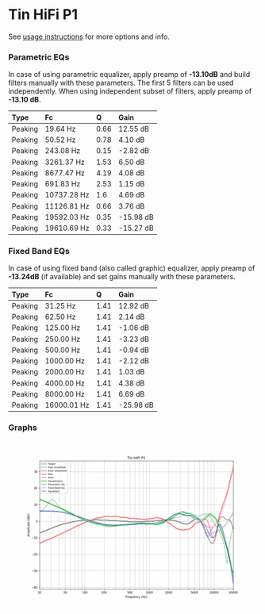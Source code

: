 # Tin HiFi P1
See [usage instructions](https://github.com/jaakkopasanen/AutoEq#usage) for more options and info.

### Parametric EQs
In case of using parametric equalizer, apply preamp of **-13.10dB** and build filters manually
with these parameters. The first 5 filters can be used independently.
When using independent subset of filters, apply preamp of **-13.10 dB**.

| Type    | Fc          |    Q | Gain      |
|:--------|:------------|:-----|:----------|
| Peaking | 19.64 Hz    | 0.66 | 12.55 dB  |
| Peaking | 50.52 Hz    | 0.78 | 4.10 dB   |
| Peaking | 243.08 Hz   | 0.15 | -2.82 dB  |
| Peaking | 3261.37 Hz  | 1.53 | 6.50 dB   |
| Peaking | 8677.47 Hz  | 4.19 | 4.08 dB   |
| Peaking | 691.83 Hz   | 2.53 | 1.15 dB   |
| Peaking | 10737.28 Hz | 1.6  | 4.69 dB   |
| Peaking | 11126.81 Hz | 0.66 | 3.76 dB   |
| Peaking | 19592.03 Hz | 0.35 | -15.98 dB |
| Peaking | 19610.69 Hz | 0.33 | -15.27 dB |

### Fixed Band EQs
In case of using fixed band (also called graphic) equalizer, apply preamp of **-13.24dB**
(if available) and set gains manually with these parameters.

| Type    | Fc          |    Q | Gain      |
|:--------|:------------|:-----|:----------|
| Peaking | 31.25 Hz    | 1.41 | 12.92 dB  |
| Peaking | 62.50 Hz    | 1.41 | 2.14 dB   |
| Peaking | 125.00 Hz   | 1.41 | -1.06 dB  |
| Peaking | 250.00 Hz   | 1.41 | -3.23 dB  |
| Peaking | 500.00 Hz   | 1.41 | -0.94 dB  |
| Peaking | 1000.00 Hz  | 1.41 | -2.12 dB  |
| Peaking | 2000.00 Hz  | 1.41 | 1.03 dB   |
| Peaking | 4000.00 Hz  | 1.41 | 4.38 dB   |
| Peaking | 8000.00 Hz  | 1.41 | 6.69 dB   |
| Peaking | 16000.01 Hz | 1.41 | -25.98 dB |

### Graphs
![](./Tin%20HiFi%20P1.png)